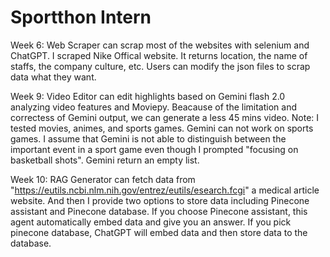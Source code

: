 # Sportthon Intern
Week 6: Web Scraper can scrap most of the websites with selenium and ChatGPT. I scraped Nike Offical website. It returns location, the name of staffs, the company culture, etc. Users can modify the json files to scrap data what they want.

Week 9: Video Editor can edit highlights based on Gemini flash 2.0 analyzing video features and Moviepy. Beacause of the limitation and correctess of Gemini output, we can generate a less 45 mins video. Note: I tested movies, animes, and sports games. Gemini can not work on sports games. I assume that Gemini is not able to distinguish between the important event in a sport game even though I prompted "focusing on basketball shots". Gemini return an empty list.

Week 10: RAG Generator can fetch data from "https://eutils.ncbi.nlm.nih.gov/entrez/eutils/esearch.fcgi" a medical article website. And then I provide two options to store data including Pinecone assistant and Pinecone database. If you choose Pinecone assistant, this agent automatically embed data and give you an answer. If you pick pinecone database, ChatGPT will embed data and then store data to the database.
